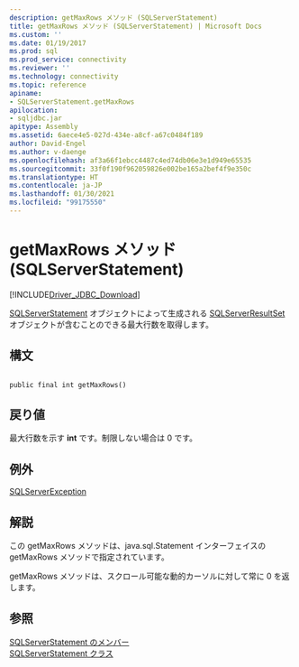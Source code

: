 ```yaml
---
description: getMaxRows メソッド (SQLServerStatement)
title: getMaxRows メソッド (SQLServerStatement) | Microsoft Docs
ms.custom: ''
ms.date: 01/19/2017
ms.prod: sql
ms.prod_service: connectivity
ms.reviewer: ''
ms.technology: connectivity
ms.topic: reference
apiname:
- SQLServerStatement.getMaxRows
apilocation:
- sqljdbc.jar
apitype: Assembly
ms.assetid: 6aece4e5-027d-434e-a8cf-a67c0484f189
author: David-Engel
ms.author: v-daenge
ms.openlocfilehash: af3a66f1ebcc4487c4ed74db06e3e1d949e65535
ms.sourcegitcommit: 33f0f190f962059826e002be165a2bef4f9e350c
ms.translationtype: HT
ms.contentlocale: ja-JP
ms.lasthandoff: 01/30/2021
ms.locfileid: "99175550"
---
```

# <a name="getmaxrows-method-sqlserverstatement"></a>getMaxRows メソッド (SQLServerStatement)
[!INCLUDE[Driver_JDBC_Download](../../../includes/driver_jdbc_download.md)]

  [SQLServerStatement](../../../connect/jdbc/reference/sqlserverstatement-class.md) オブジェクトによって生成される [SQLServerResultSet](../../../connect/jdbc/reference/sqlserverresultset-class.md) オブジェクトが含むことのできる最大行数を取得します。  
  
## <a name="syntax"></a>構文  
  
```  
  
public final int getMaxRows()  
```  
  
## <a name="return-value"></a>戻り値  
 最大行数を示す **int** です。制限しない場合は 0 です。  
  
## <a name="exceptions"></a>例外  
 [SQLServerException](../../../connect/jdbc/reference/sqlserverexception-class.md)  
  
## <a name="remarks"></a>解説  
 この getMaxRows メソッドは、java.sql.Statement インターフェイスの getMaxRows メソッドで指定されています。  
  
 getMaxRows メソッドは、スクロール可能な動的カーソルに対して常に 0 を返します。  
  
## <a name="see-also"></a>参照  
 [SQLServerStatement のメンバー](../../../connect/jdbc/reference/sqlserverstatement-members.md)   
 [SQLServerStatement クラス](../../../connect/jdbc/reference/sqlserverstatement-class.md)  
  
  
